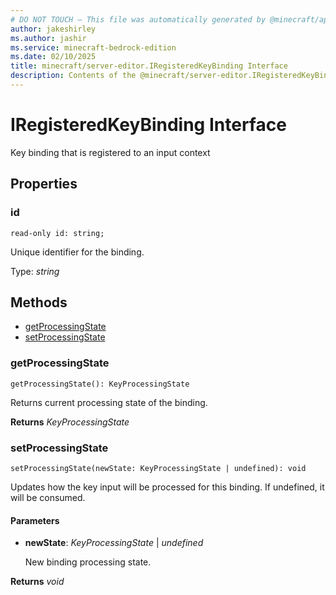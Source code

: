 ```yaml
---
# DO NOT TOUCH — This file was automatically generated by @minecraft/api-docs-generator, to report problems file an issue at https://github.com/Mojang/minecraft-scripting-libraries
author: jakeshirley
ms.author: jashir
ms.service: minecraft-bedrock-edition
ms.date: 02/10/2025
title: minecraft/server-editor.IRegisteredKeyBinding Interface
description: Contents of the @minecraft/server-editor.IRegisteredKeyBinding class.
---
```

# IRegisteredKeyBinding Interface

Key binding that is registered to an input context

## Properties

### **id**
`read-only id: string;`

Unique identifier for the binding.

Type: *string*

## Methods
- [getProcessingState](#getprocessingstate)
- [setProcessingState](#setprocessingstate)

### **getProcessingState**
`
getProcessingState(): KeyProcessingState
`

Returns current processing state of the binding.

**Returns** *KeyProcessingState*

### **setProcessingState**
`
setProcessingState(newState: KeyProcessingState | undefined): void
`

Updates how the key input will be processed for this binding. If undefined, it will be consumed.

#### **Parameters**
- **newState**: *KeyProcessingState* | *undefined*
  
  New binding processing state.

**Returns** *void*
